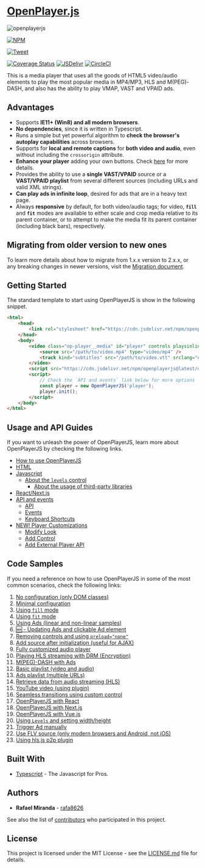 # [OpenPlayer.js](https://www.openplayerjs.com)

![openplayerjs](https://user-images.githubusercontent.com/910829/46182430-d4c0f380-c299-11e8-89a8-c7554a70b66c.png)

[![NPM](https://nodei.co/npm/openplayerjs.png?downloads=true&downloadRank=true&stars=true)](https://nodei.co/npm/openplayerjs/)

[![Tweet](https://img.shields.io/twitter/url/http/shields.io.svg?style=social)](https://twitter.com/intent/tweet?text=Support%20OpenPlayerJS%20by%20giving%20the%20project%20a%20start%20at%20&url=https://www.openplayerjs.com&hashtags=openplayerjs,mediaplayer,vpaid,opensourcerocks,streaming)

[![Coverage Status](https://coveralls.io/repos/github/openplayerjs/openplayerjs/badge.svg?branch=unit-tests)](https://coveralls.io/github/openplayerjs/openplayerjs?branch=unit-tests)
[![JSDelivr](https://data.jsdelivr.com/v1/package/npm/openplayerjs/badge)](https://www.jsdelivr.com/package/npm/openplayerjs)
[![CircleCI](https://circleci.com/gh/openplayerjs/openplayerjs/tree/unit-tests.svg?style=svg)](https://circleci.com/gh/openplayerjs/openplayerjs/tree/unit-tests.svg?style=svg)

This is a media player that uses all the goods of HTML5 video/audio elements to play the most popular media in MP4/MP3, HLS and M(PEG)-DASH, and also has the ability to play VMAP, VAST and VPAID ads.

## Advantages

- Supports **IE11+ (Win8) and all modern browsers**.
- **No dependencies**, since it is written in Typescript.
- Runs a simple but yet powerful algorithm to **check the browser's autoplay capabilities** across browsers.
- Supports for **local and remote captions** for **both video and audio**, even without including the `crossorigin` attribute.
- **Enhance your player** adding your own buttons. Check [here](./docs/customize.md) for more details.
- Provides the ability to use a **single VAST/VPAID** source or a **VAST/VPAID playlist** from several different sources (including URLs and valid XML strings).
- **Can play ads in infinite loop**, desired for ads that are in a heavy text page.
- Always **responsive** by default, for both video/audio tags; for video, **`fill`** and **`fit`** modes are available to either scale and crop media relative to its parent container, or to attempt to make the media fit its parent container (including black bars), respectively.

## Migrating from older version to new ones

To learn more details about how to migrate from 1.x.x version to 2.x.x, or any breaking changes in newer versions, visit the [Migration document](./migration.md).

## Getting Started

The standard template to start using OpenPlayerJS is show in the following snippet.

```html
<html>
    <head>
        <link rel="stylesheet" href="https://cdn.jsdelivr.net/npm/openplayerjs@latest/dist/openplayer.min.css" />
    </head>
    <body>
        <video class="op-player__media" id="player" controls playsinline>
            <source src="/path/to/video.mp4" type="video/mp4" />
            <track kind="subtitles" src="/path/to/video.vtt" srclang="en" label="English" />
        </video>
        <script src="https://cdn.jsdelivr.net/npm/openplayerjs@latest/dist/openplayer.min.js"></script>
        <script>
            // Check the `API and events` link below for more options
            const player = new OpenPlayerJS('player');
            player.init();
        </script>
    </body>
</html>
```

## Usage and API Guides

If you want to unleash the power of OpenPlayerJS, learn more about OpenPlayerJS by checking the following links.

- [How to use OpenPlayerJS](./docs/usage.md)
- [HTML](./docs/usage.md#html)
- [Javascript](./docs/usage.md#javascript)
  - [About the `levels` control](./docs/usage.md#about-the-levels-control)
    - [About the usage of third-party libraries](./docs/usage.md#about-the-usage-of-third-party-libraries)
- [React/Next.js](./docs/usage.md#reactnextjs)
- [API and events](./docs/api.md)
  - [API](./docs/api.md#api)
  - [Events](./docs/api.md#events)
  - [Keyboard Shortcuts](./docs/api.md#keyboard-shortcuts)
- [NEW! Player Customizations](./docs/customize.md)
  - [Modify Look](./docs/customize.md#modify-look)
  - [Add Control](./docs/customize.md#add-control)
  - [Add External Player API](./docs/customize.md#add-external-player-api)

## Code Samples

If you need a reference on how to use OpenPlayerJS in some of the most common scenarios, check the following links:

1. [No configuration (only DOM classes)](https://codepen.io/rafa8626/pen/WaNxNB)
2. [Minimal configuration](https://codepen.io/rafa8626/pen/BqazxX)
3. [Using `fill` mode](https://codepen.io/rafa8626/pen/xxZXQoO)
4. [Using `fit` mode](https://codepen.io/rafa8626/pen/abmboKV)
5. [Using Ads (linear and non-linear samples)](https://codepen.io/rafa8626/pen/vVYKav)
6. [🆕 - Updating Ads and clickable Ad element](https://codepen.io/rafa8626/pen/OJmEzXw)
7. [Removing controls and using `preload="none"`](https://codepen.io/rafa8626/pen/OJyMwxX)
8. [Add source after initialization (useful for AJAX)](https://codepen.io/rafa8626/pen/YzzgJrK)
9. [Fully customized audio player](https://codepen.io/rafa8626/pen/ExPLVRE)
10. [Playing HLS streaming with DRM (Encryption)](https://codepen.io/rafa8626/pen/QZWEVy)
11. [M(PEG)-DASH with Ads](https://codepen.io/rafa8626/pen/Xxjmra)
12. [Basic playlist (video and audio)](https://codepen.io/rafa8626/pen/GRREQpX)
13. [Ads playlist (multiple URLs)](https://codepen.io/rafa8626/pen/wvvxbMN)
14. [Retrieve data from audio streaming (HLS)](https://codepen.io/rafa8626/pen/abbjrBW)
15. [YouTube video (using plugin)](https://codepen.io/rafa8626/pen/wvvOYpg)
16. [Seamless transitions using custom control](https://codepen.io/rafa8626/pen/oNXmEza)
17. [OpenPlayerJS with React](https://codepen.io/rafa8626/pen/GRrVLMB)
18. [OpenPlayerJS with Next.js](https://codesandbox.io/s/vigorous-almeida-71gln)
19. [OpenPlayerJS with Vue.js](https://codepen.io/rafa8626/pen/JjWPLeo)
20. [Using `Levels` and setting width/height](https://codepen.io/rafa8626/pen/ExxXvZx)
21. [Trigger Ad manually](https://codepen.io/rafa8626/pen/abZNgoY)
22. [Use FLV source (only modern browsers and Android, not iOS)](https://codepen.io/rafa8626/pen/QWEZPaZ)
23. [Using hls.js p2p plugin](https://codepen.io/rafa8626/pen/PoPLMxo)

<!-- ## Projects using OpenPlayerJS
| |   | |
|--|--|--| 
| [<img src="https://nid2mglxfrhccbckwojq5x4oqq7rncu5aqprbl6lpbbmai7mj3qyq.arweave.net/agemGXcsTiEESrOTDt-OhD8Wip0EHxCvy3hCxH2J3DE" width="120" style="max-width: 100%;"/>](https://glass.xyz/)| | | -->

## Built With

- [Typescript](https://www.typescriptlang.org/docs/home.html) - The Javascript for Pros.

## Authors

- **Rafael Miranda** - [rafa8626](https://github.com/rafa8626)

See also the list of [contributors](https://github.com/openplayerjs/openplayerjs/contributors) who participated in this project.

## License

This project is licensed under the MIT License - see the [LICENSE.md](LICENSE.md) file for details.
